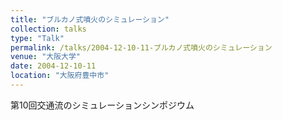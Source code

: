```yaml
---
title: "ブルカノ式噴火のシミュレーション"
collection: talks
type: "Talk"
permalink: /talks/2004-12-10-11-ブルカノ式噴火のシミュレーション
venue: "大阪大学"
date: 2004-12-10-11
location: "大阪府豊中市"
---
```


第10回交通流のシミュレーションシンポジウム
